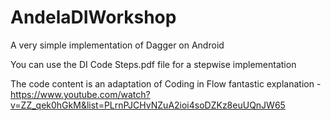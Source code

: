 # AndelaDIWorkshop
A very simple implementation of Dagger on Android

You can use the DI Code Steps.pdf file for a stepwise implementation

The code content is an adaptation of Coding in Flow fantastic explanation - https://www.youtube.com/watch?v=ZZ_qek0hGkM&list=PLrnPJCHvNZuA2ioi4soDZKz8euUQnJW65
